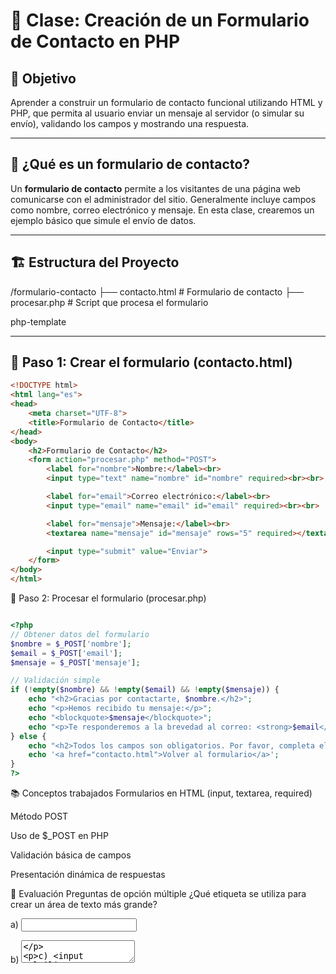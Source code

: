 ﻿# 💬 Clase: Creación de un Formulario de Contacto en PHP

## 🎯 Objetivo
Aprender a construir un formulario de contacto funcional utilizando HTML y PHP, que permita al usuario enviar un mensaje al servidor (o simular su envío), validando los campos y mostrando una respuesta.

---

## 🧩 ¿Qué es un formulario de contacto?

Un **formulario de contacto** permite a los visitantes de una página web comunicarse con el administrador del sitio. Generalmente incluye campos como nombre, correo electrónico y mensaje. En esta clase, crearemos un ejemplo básico que simule el envío de datos.

---

## 🏗️ Estructura del Proyecto

/formulario-contacto ├── contacto.html # Formulario de contacto ├── procesar.php # Script que procesa el formulario

php-template


---

## 📝 Paso 1: Crear el formulario (contacto.html)

```html
<!DOCTYPE html>
<html lang="es">
<head>
    <meta charset="UTF-8">
    <title>Formulario de Contacto</title>
</head>
<body>
    <h2>Formulario de Contacto</h2>
    <form action="procesar.php" method="POST">
        <label for="nombre">Nombre:</label><br>
        <input type="text" name="nombre" id="nombre" required><br><br>

        <label for="email">Correo electrónico:</label><br>
        <input type="email" name="email" id="email" required><br><br>

        <label for="mensaje">Mensaje:</label><br>
        <textarea name="mensaje" id="mensaje" rows="5" required></textarea><br><br>

        <input type="submit" value="Enviar">
    </form>
</body>
</html>

```
📝 Paso 2: Procesar el formulario (procesar.php)

```php

<?php
// Obtener datos del formulario
$nombre = $_POST['nombre'];
$email = $_POST['email'];
$mensaje = $_POST['mensaje'];

// Validación simple
if (!empty($nombre) && !empty($email) && !empty($mensaje)) {
    echo "<h2>Gracias por contactarte, $nombre.</h2>";
    echo "<p>Hemos recibido tu mensaje:</p>";
    echo "<blockquote>$mensaje</blockquote>";
    echo "<p>Te responderemos a la brevedad al correo: <strong>$email</strong></p>";
} else {
    echo "<h2>Todos los campos son obligatorios. Por favor, completa el formulario.</h2>";
    echo '<a href="contacto.html">Volver al formulario</a>';
}
?>

```
📚 Conceptos trabajados
Formularios en HTML (input, textarea, required)

Método POST

Uso de $_POST en PHP

Validación básica de campos

Presentación dinámica de respuestas

🧪 Evaluación
Preguntas de opción múltiple
¿Qué etiqueta se utiliza para crear un área de texto más grande?

a) <input type="textarea">

b) <textarea> 

c) <input multiline>

d) <textblock>

¿Cuál es el propósito del atributo required?

a) Evita que se envíe el formulario si el campo está vacío 

b) Cambia el color del campo

c) Resalta los errores en PHP

d) Hace el campo solo lectura

¿Qué función cumple $_POST en PHP?

a) Envía datos a la base de datos

b) Recibe datos enviados desde un formulario por método POST 

c) Guarda archivos en el servidor

d) Detecta errores de sintaxis

¿Qué pasa si un campo no está required y no se valida en PHP?

a) PHP lo ignora

b) Puede procesarse vacío 

c) Genera error 404

d) Se reinicia el formulario

✍️ Actividad práctica
Modificar el código para:

Validar que el correo contenga un @ (usando filter_var).

Agregar un campo “Asunto” en el formulario.

Mostrar un resumen de todos los campos en una tabla HTML.

Opcional: Guardar los mensajes en un archivo mensajes.txt usando file_put_contents().

📌 Conclusión
Este ejemplo muestra cómo recibir y validar datos enviados por usuarios a través de un formulario. En un proyecto real, podríamos además:

Enviar correos electrónicos con mail()

Guardar mensajes en una base de datos

Aplicar validaciones más complejas (regex, filtros, captchas)

✅ Propuesta de trabajo para casa
Explorar cómo usar mail() para enviar el mensaje por correo. Verificar si el servidor local lo permite o usar herramientas como Mailtrap.


```yaml


---

```







